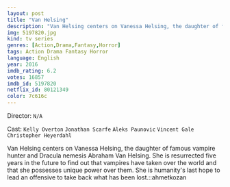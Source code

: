 ```yaml
---
layout: post
title: "Van Helsing"
description: "Van Helsing centers on Vanessa Helsing, the daughter of famous vampire hunter and Dracula nemesis Abraham Van Helsing. She is resurrected five years in the future to find out that vampires have taken over the world and that she possesses unique power over them. She is humanity's last hope to lead an offensive to take back what has been lost..."
img: 5197820.jpg
kind: tv series
genres: [Action,Drama,Fantasy,Horror]
tags: Action Drama Fantasy Horror 
language: English
year: 2016
imdb_rating: 6.2
votes: 16857
imdb_id: 5197820
netflix_id: 80121349
color: 7c616c
---
```

Director: `N/A`  

Cast: `Kelly Overton` `Jonathan Scarfe` `Aleks Paunovic` `Vincent Gale` `Christopher Heyerdahl` 

Van Helsing centers on Vanessa Helsing, the daughter of famous vampire hunter and Dracula nemesis Abraham Van Helsing. She is resurrected five years in the future to find out that vampires have taken over the world and that she possesses unique power over them. She is humanity's last hope to lead an offensive to take back what has been lost.::ahmetkozan